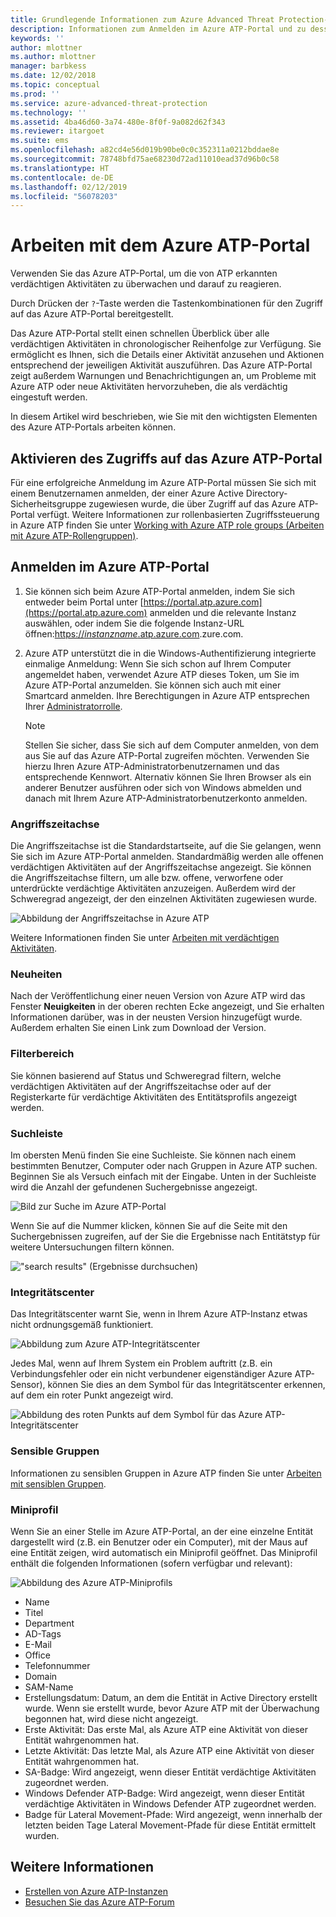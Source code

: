 ```yaml
---
title: Grundlegende Informationen zum Azure Advanced Threat Protection-Portal | Microsoft-Dokumentation
description: Informationen zum Anmelden im Azure ATP-Portal und zu dessen Komponenten
keywords: ''
author: mlottner
ms.author: mlottner
manager: barbkess
ms.date: 12/02/2018
ms.topic: conceptual
ms.prod: ''
ms.service: azure-advanced-threat-protection
ms.technology: ''
ms.assetid: 4ba46d60-3a74-480e-8f0f-9a082d62f343
ms.reviewer: itargoet
ms.suite: ems
ms.openlocfilehash: a82cd4e56d019b90be0c0c352311a0212bddae8e
ms.sourcegitcommit: 78748bfd75ae68230d72ad11010ead37d96b0c58
ms.translationtype: HT
ms.contentlocale: de-DE
ms.lasthandoff: 02/12/2019
ms.locfileid: "56078203"
---
```

# <a name="working-with-the-azure-atp-portal"></a>Arbeiten mit dem Azure ATP-Portal

Verwenden Sie das Azure ATP-Portal, um die von ATP erkannten verdächtigen Aktivitäten zu überwachen und darauf zu reagieren.

Durch Drücken der `?`-Taste werden die Tastenkombinationen für den Zugriff auf das Azure ATP-Portal bereitgestellt. 

Das Azure ATP-Portal stellt einen schnellen Überblick über alle verdächtigen Aktivitäten in chronologischer Reihenfolge zur Verfügung. Sie ermöglicht es Ihnen, sich die Details einer Aktivität anzusehen und Aktionen entsprechend der jeweiligen Aktivität auszuführen. Das Azure ATP-Portal zeigt außerdem Warnungen und Benachrichtigungen an, um Probleme mit Azure ATP oder neue Aktivitäten hervorzuheben, die als verdächtig eingestuft werden.

In diesem Artikel wird beschrieben, wie Sie mit den wichtigsten Elementen des Azure ATP-Portals arbeiten können.


## <a name="enabling-access-to-the-azure-atp-portal"></a>Aktivieren des Zugriffs auf das Azure ATP-Portal
Für eine erfolgreiche Anmeldung im Azure ATP-Portal müssen Sie sich mit einem Benutzernamen anmelden, der einer Azure Active Directory-Sicherheitsgruppe zugewiesen wurde, die über Zugriff auf das Azure ATP-Portal verfügt. Weitere Informationen zur rollenbasierten Zugriffssteuerung in Azure ATP finden Sie unter [Working with Azure ATP role groups (Arbeiten mit Azure ATP-Rollengruppen)](atp-role-groups.md).

## <a name="logging-into-the-azure-atp-portal"></a>Anmelden im Azure ATP-Portal

1. Sie können sich beim Azure ATP-Portal anmelden, indem Sie sich entweder beim Portal unter [https://portal.atp.azure.com](https://portal.atp.azure.com) anmelden und die relevante Instanz auswählen, oder indem Sie die folgende Instanz-URL öffnen:[https://*instanzname*.atp.azure.com](https://*instancename*.atp.azure.com).zure.com.


2. Azure ATP unterstützt die in die Windows-Authentifizierung integrierte einmalige Anmeldung: Wenn Sie sich schon auf Ihrem Computer angemeldet haben, verwendet Azure ATP dieses Token, um Sie im Azure ATP-Portal anzumelden. Sie können sich auch mit einer Smartcard anmelden. Ihre Berechtigungen in Azure ATP entsprechen Ihrer [Administratorrolle](atp-role-groups.md).

   > [!NOTE]
   > Stellen Sie sicher, dass Sie sich auf dem Computer anmelden, von dem aus Sie auf das Azure ATP-Portal zugreifen möchten. Verwenden Sie hierzu Ihren Azure ATP-Administratorbenutzernamen und das entsprechende Kennwort. Alternativ können Sie Ihren Browser als ein anderer Benutzer ausführen oder sich von Windows abmelden und danach mit Ihrem Azure ATP-Administratorbenutzerkonto anmelden. 


### <a name="attack-time-line"></a>Angriffszeitachse

Die Angriffszeitachse ist die Standardstartseite, auf die Sie gelangen, wenn Sie sich im Azure ATP-Portal anmelden. Standardmäßig werden alle offenen verdächtigen Aktivitäten auf der Angriffszeitachse angezeigt. Sie können die Angriffszeitachse filtern, um alle bzw. offene, verworfene oder unterdrückte verdächtige Aktivitäten anzuzeigen. Außerdem wird der Schweregrad angezeigt, der den einzelnen Aktivitäten zugewiesen wurde.

![Abbildung der Angriffszeitachse in Azure ATP](media/atp-sa-timeline.png)

Weitere Informationen finden Sie unter [Arbeiten mit verdächtigen Aktivitäten](working-with-suspicious-activities.md).

### <a name="whats-new"></a>Neuheiten

Nach der Veröffentlichung einer neuen Version von Azure ATP wird das Fenster **Neuigkeiten** in der oberen rechten Ecke angezeigt, und Sie erhalten Informationen darüber, was in der neusten Version hinzugefügt wurde. Außerdem erhalten Sie einen Link zum Download der Version.

### <a name="filtering-panel"></a>Filterbereich

Sie können basierend auf Status und Schweregrad filtern, welche verdächtigen Aktivitäten auf der Angriffszeitachse oder auf der Registerkarte für verdächtige Aktivitäten des Entitätsprofils angezeigt werden.

### Suchleiste <a name="search-bar"></a>

Im obersten Menü finden Sie eine Suchleiste. Sie können nach einem bestimmten Benutzer, Computer oder nach Gruppen in Azure ATP suchen. Beginnen Sie als Versuch einfach mit der Eingabe. Unten in der Suchleiste wird die Anzahl der gefundenen Suchergebnisse angezeigt. 

![Bild zur Suche im Azure ATP-Portal](media/atp-workspace-portal-search.png)

Wenn Sie auf die Nummer klicken, können Sie auf die Seite mit den Suchergebnissen zugreifen, auf der Sie die Ergebnisse nach Entitätstyp für weitere Untersuchungen filtern können.

!["search results" (Ergebnisse durchsuchen)](media/search-results.png)

### <a name="health-center"></a>Integritätscenter

Das Integritätscenter warnt Sie, wenn in Ihrem Azure ATP-Instanz etwas nicht ordnungsgemäß funktioniert.

![Abbildung zum Azure ATP-Integritätscenter](media/atp-health-issue.png)

Jedes Mal, wenn auf Ihrem System ein Problem auftritt (z.B. ein Verbindungsfehler oder ein nicht verbundener eigenständiger Azure ATP-Sensor), können Sie dies an dem Symbol für das Integritätscenter erkennen, auf dem ein roter Punkt angezeigt wird. 

![Abbildung des roten Punkts auf dem Symbol für das Azure ATP-Integritätscenter](media/atp-health-bar.png)

### <a name="sensitive-groups"></a>Sensible Gruppen

Informationen zu sensiblen Gruppen in Azure ATP finden Sie unter [Arbeiten mit sensiblen Gruppen](sensitive-accounts.md).

### <a name="mini-profile"></a>Miniprofil

Wenn Sie an einer Stelle im Azure ATP-Portal, an der eine einzelne Entität dargestellt wird (z.B. ein Benutzer oder ein Computer), mit der Maus auf eine Entität zeigen, wird automatisch ein Miniprofil geöffnet. Das Miniprofil enthält die folgenden Informationen (sofern verfügbar und relevant):

![Abbildung des Azure ATP-Miniprofils](media/atp-mini-profile.png)

- Name
- Titel
- Department
- AD-Tags
- E-Mail
- Office
- Telefonnummer
- Domain
- SAM-Name
- Erstellungsdatum: Datum, an dem die Entität in Active Directory erstellt wurde. Wenn sie erstellt wurde, bevor Azure ATP mit der Überwachung begonnen hat, wird diese nicht angezeigt.
- Erste Aktivität: Das erste Mal, als Azure ATP eine Aktivität von dieser Entität wahrgenommen hat.
- Letzte Aktivität: Das letzte Mal, als Azure ATP eine Aktivität von dieser Entität wahrgenommen hat.
- SA-Badge: Wird angezeigt, wenn dieser Entität verdächtige Aktivitäten zugeordnet werden.
- Windows Defender ATP-Badge: Wird angezeigt, wenn dieser Entität verdächtige Aktivitäten in Windows Defender ATP zugeordnet werden.
- Badge für Lateral Movement-Pfade: Wird angezeigt, wenn innerhalb der letzten beiden Tage Lateral Movement-Pfade für diese Entität ermittelt wurden.


## <a name="see-also"></a>Weitere Informationen

- [Erstellen von Azure ATP-Instanzen](install-atp-step1.md)
- [Besuchen Sie das Azure ATP-Forum](https://aka.ms/azureatpcommunity)